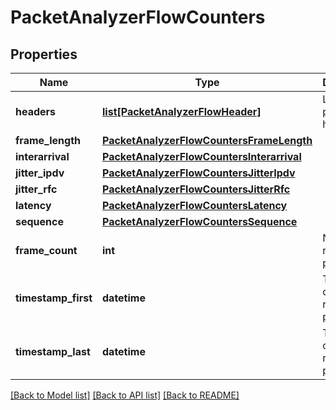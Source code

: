 # PacketAnalyzerFlowCounters

## Properties
Name | Type | Description | Notes
------------ | ------------- | ------------- | -------------
**headers** | [**list[PacketAnalyzerFlowHeader]**](PacketAnalyzerFlowHeader.md) | List of protocol headers | [optional] 
**frame_length** | [**PacketAnalyzerFlowCountersFrameLength**](PacketAnalyzerFlowCountersFrameLength.md) |  | [optional] 
**interarrival** | [**PacketAnalyzerFlowCountersInterarrival**](PacketAnalyzerFlowCountersInterarrival.md) |  | [optional] 
**jitter_ipdv** | [**PacketAnalyzerFlowCountersJitterIpdv**](PacketAnalyzerFlowCountersJitterIpdv.md) |  | [optional] 
**jitter_rfc** | [**PacketAnalyzerFlowCountersJitterRfc**](PacketAnalyzerFlowCountersJitterRfc.md) |  | [optional] 
**latency** | [**PacketAnalyzerFlowCountersLatency**](PacketAnalyzerFlowCountersLatency.md) |  | [optional] 
**sequence** | [**PacketAnalyzerFlowCountersSequence**](PacketAnalyzerFlowCountersSequence.md) |  | [optional] 
**frame_count** | **int** | Number of received packets | 
**timestamp_first** | **datetime** | Timestamp of first received packet | [optional] 
**timestamp_last** | **datetime** | Timestamp of last received packet | [optional] 

[[Back to Model list]](../README.md#documentation-for-models) [[Back to API list]](../README.md#documentation-for-api-endpoints) [[Back to README]](../README.md)



